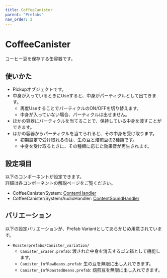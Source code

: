 ```yaml
---
title: CoffeeCanister
parent: "Prefabs"
nav_order: 2
---
```


# CoffeeCanister

コーヒー豆を保存する缶容器です。


## 使いかた

- Pickupオブジェクトです。
- 中身が入っているときにUseすると、中身がパーティクルとして出てきます。
  - 再度UseすることでパーティクルのON/OFFを切り替えます。
  - 中身が入っていない場合、パーティクルは出せません。
- ほかの容器にパーティクルを当てることで、保持している中身を渡すことができます。
- ほかの容器からパーティクルを当てられると、その中身を受け取ります。
  - 初期設定で受け取れるのは、生の豆と焙煎豆の2種類です。
  - 中身を受け取るときに、その種類に応じた効果音が再生されます。


## 設定項目

以下のコンポーネントが設定できます。  
詳細は各コンポーネントの解説ページをご覧ください。

- CoffeeCanister/System: [ContentHandler]
- CoffeeCanister/System/AudioHandler: [ContentSoundHandler]


## バリエーション

以下の設定バリエーションが、Prefab Variantとしてあらかじめ用意されています。

- `Roasterprefabs/Canister_variation/`
  - `Canister_Eraser.prefab`: 渡された中身を消去するゴミ箱として機能します。
  - `Canister_InfRawBeans.prefab`: 生の豆を無限に出し入れできます。
  - `Canister_InfRoastedBeans.prefab`: 焙煎豆を無限に出し入れできます。



[ContentHandler]: /docs/udon/ContentHandler
[ContentSoundHandler]: /docs/udon/ContentSoundHandler

